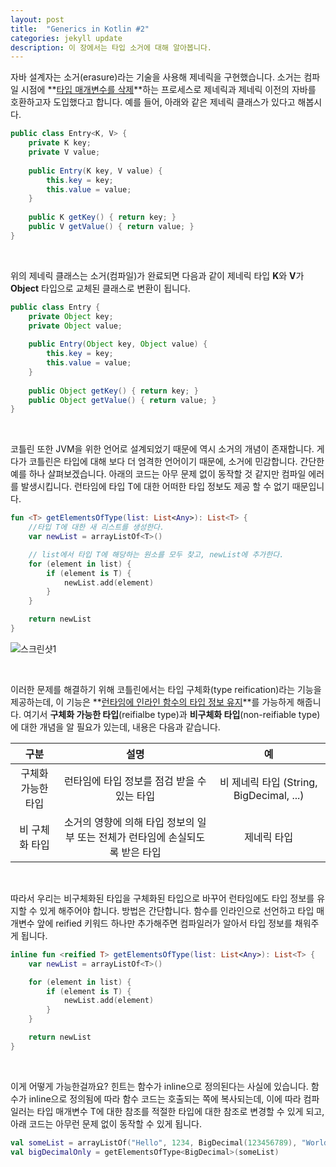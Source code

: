 ```yaml
---
layout: post
title:  "Generics in Kotlin #2"
categories: jekyll update
description: 이 장에서는 타입 소거에 대해 알아봅니다.
---
```

자바 설계자는 소거(erasure)라는 기술을 사용해 제네릭을 구현했습니다. 소거는 컴파일 시점에 **<u>타입 매개변수를 삭제</u>**하는 프로세스로 제네릭과 제네릭 이전의 자바를 호환하고자 도입했다고 합니다. 예를 들어, 아래와 같은 제네릭 클래스가 있다고 해봅시다.

```java
public class Entry<K, V> {
    private K key;
    private V value;
    
    public Entry(K key, V value) {
        this.key = key;
        this.value = value;
    }
    
    public K getKey() { return key; }
    public V getValue() { return value; }
}
```

<br>

위의 제네릭 클래스는 소거(컴파일)가 완료되면 다음과 같이 제네릭 타입 **K**와 **V**가 **Object** 타입으로 교체된 클래스로 변환이 됩니다.

```java
public class Entry {
    private Object key;
    private Object value;
    
    public Entry(Object key, Object value) {
        this.key = key;
        this.value = value;
    }
    
    public Object getKey() { return key; }
    public Object getValue() { return value; }
}
```

<br>

코틀린 또한 JVM을 위한 언어로 설계되었기 때문에 역시 소거의 개념이 존재합니다. 게다가 코틀린은 타입에 대해 보다 더 엄격한 언어이기 때문에, 소거에 민감합니다. 간단한 예를 하나 살펴보겠습니다. 아래의 코드는 아무 문제 없이 동작할 것 같지만 컴파일 에러를 발생시킵니다. 런타임에 타입 T에 대한 어떠한 타입 정보도 제공 할 수 없기 때문입니다.

```kotlin
fun <T> getElementsOfType(list: List<Any>): List<T> {
    //타입 T에 대한 새 리스트를 생성한다.
    var newList = arrayListOf<T>()

    // list에서 타입 T에 해당하는 원소를 모두 찾고, newList에 추가한다.
    for (element in list) {
        if (element is T) {
            newList.add(element)
        }
    }

    return newList
}
```
![스크린샷1](../../images/type-erased.png)

<br>

이러한 문제를 해결하기 위해 코틀린에서는 타입 구체화(type reification)라는 기능을 제공하는데, 이 기능은 **<u>런타임에 인라인 함수의 타입 정보 유지</u>**를 가능하게 해줍니다. 여기서 **구체화 가능한 타입**(reifialbe type)과 **비구체화 타입**(non-reifiable type)에 대한 개념을 알 필요가 있는데, 내용은 다음과 같습니다.

|        구분        |                             설명                             |                    예                    |
| :----------------: | :----------------------------------------------------------: | :--------------------------------------: |
| 구체화 가능한 타입 |         런타임에 타입 정보를 점검 받을 수 있는 타입          | 비 제네릭 타입 (String, BigDecimal, ...) |
|   비 구체화 타입   | 소거의 영향에 의해 타입 정보의 일부 또는 전체가 런타임에 손실되도록  받은 타입 |               제네릭 타입                |

<br>

따라서 우리는 비구체화된 타입을 구체화된 타입으로 바꾸어 런타임에도 타입 정보를 유지할 수 있게 해주어야 합니다.
방법은 간단합니다. 함수를 인라인으로 선언하고 타입 매개변수 앞에 reified 키워드 하나만 추가해주면 컴파일러가 알아서 타입 정보를 채워주게 됩니다.

```kotlin
inline fun <reified T> getElementsOfType(list: List<Any>): List<T> {
    var newList = arrayListOf<T>()

    for (element in list) {
        if (element is T) {
            newList.add(element)
        }
    }

    return newList
}
```

<br>

이게 어떻게 가능한걸까요? 힌트는 함수가 inline으로 정의된다는 사실에 있습니다. 함수가 inline으로 정의됨에 따라 함수 코드는 호출되는 쪽에 복사되는데, 이에 따라 컴파일러는 타입 매개변수 T에 대한 참조를 적절한 타입에 대한 참조로 변경할 수 있게 되고, 아래 코드는 아무런 문제 없이 동작할 수 있게 됩니다.

```kotlin
val someList = arrayListOf("Hello", 1234, BigDecimal(123456789), "World", BigDecimal(987654321))
val bigDecimalOnly = getElementsOfType<BigDecimal>(someList)
```

